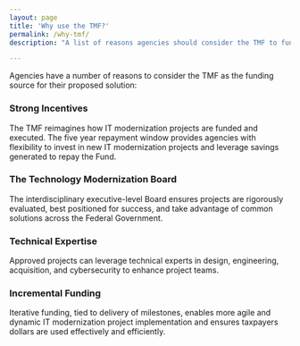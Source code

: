 ```yaml
---
layout: page
title: 'Why use the TMF?'
permalink: /why-tmf/
description: "A list of reasons agencies should consider the TMF to fund their project."

---
```


Agencies have a number of reasons to consider the TMF as the funding source for their proposed solution:

### Strong Incentives

The TMF reimagines how IT modernization projects are funded and executed. The five year repayment window provides agencies with flexibility to invest in new IT modernization projects and leverage savings generated to repay the Fund.

### The Technology Modernization Board

The interdisciplinary executive-level Board ensures projects are rigorously evaluated, best positioned for success, and take advantage of common solutions across the Federal Government.

### Technical Expertise

Approved projects can leverage technical experts in design, engineering, acquisition, and cybersecurity to enhance project teams.

### Incremental Funding

Iterative funding, tied to delivery of milestones, enables more agile and dynamic IT modernization project implementation and ensures taxpayers dollars are used effectively and efficiently.
